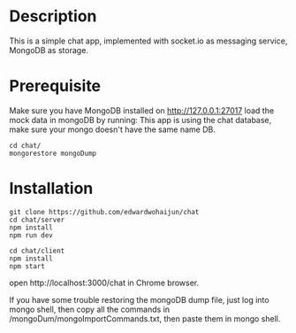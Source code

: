 # Description

This is a simple chat app, implemented with socket.io as messaging service, MongoDB as storage.

# Prerequisite

Make sure you have MongoDB installed on http://127.0.0.1:27017
load the mock data in mongoDB by running:
This app is using the chat database, make sure your mongo doesn't have the same name DB.

```
cd chat/
mongorestore mongoDump
```

# Installation

```
git clone https://github.com/edwardwohaijun/chat
cd chat/server
npm install
npm run dev

cd chat/client
npm install
npm start
```

open http://localhost:3000/chat in Chrome browser.

If you have some trouble restoring the mongoDB dump file, just log into mongo shell, then copy all the commands in /mongoDum/mongoImportCommands.txt, then paste them in mongo shell.
